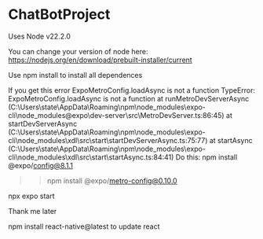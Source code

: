 ﻿# ChatBotProject
Uses Node v22.2.0

You can change your version of node here: https://nodejs.org/en/download/prebuilt-installer/current

Use
npm install to install all dependences

If you get this error
ExpoMetroConfig.loadAsync is not a function
TypeError: ExpoMetroConfig.loadAsync is not a function
    at runMetroDevServerAsync (C:\Users\state\AppData\Roaming\npm\node_modules\expo-cli\node_modules\@expo\dev-server\src\MetroDevServer.ts:86:45)
    at startDevServerAsync (C:\Users\state\AppData\Roaming\npm\node_modules\expo-cli\node_modules\xdl\src\start\startDevServerAsync.ts:75:77)
    at startAsync (C:\Users\state\AppData\Roaming\npm\node_modules\expo-cli\node_modules\xdl\src\start\startAsync.ts:84:41)
Do this:
npm install @expo/config@8.1.1
>> npm install @expo/metro-config@0.10.0

npx expo start

Thank me later

npm install react-native@latest
to update react

